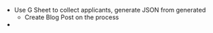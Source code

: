 - Use G Sheet to collect applicants, generate JSON from generated
  -  Create Blog Post on the process
- 